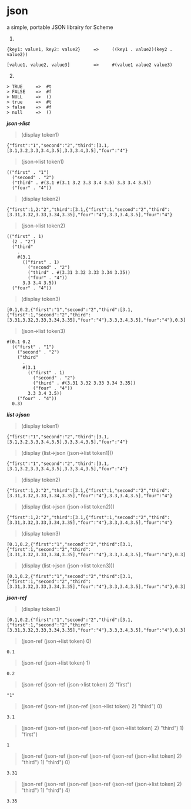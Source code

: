 # json
a simple, portable JSON librairy for Scheme

1.

```
{key1: value1, key2: value2}     =>     ((key1 . value2)(key2 . value2))

[value1, value2, value3]         =>     #(value1 value2 value3)
```

2.
```
> TRUE     =>  #t
> FALSE    =>  #f
> NULL     =>  ()
> true     =>  #t
> false    =>  #f
> null     =>  ()
```

***json->list***


> (display token1)

```
{"first":"1","second":"2","third":[3.1,[3.1,3.2,3.3,3.4,3.5],3.3,3.4,3.5],"four":"4"}
```
> (json->list token1)

```
(("first" . "1")
  ("second" . "2")
  ("third" . #(3.1 #(3.1 3.2 3.3 3.4 3.5) 3.3 3.4 3.5))
  ("four" . "4"))
```
> (display token2)

```
{"first":1,2:"2","third":[3.1,{"first":1,"second":"2","third":[3.31,3.32,3.33,3.34,3.35],"four":"4"},3.3,3.4,3.5],"four":"4"}
```

> (json->list token2)

```
(("first" . 1)
  (2 . "2")
  ("third"
    .
    #(3.1
      (("first" . 1)
        ("second" . "2")
        ("third" . #(3.31 3.32 3.33 3.34 3.35))
        ("four" . "4"))
      3.3 3.4 3.5))
  ("four" . "4"))
```

> (display token3)


```
[0.1,0.2,{"first":"1","second":"2","third":[3.1,{"first":1,"second":"2","third":[3.31,3.32,3.33,3.34,3.35],"four":"4"},3.3,3.4,3.5],"four":"4"},0.3]
```

> (json->list token3)


```
#(0.1 0.2
  (("first" . "1")
    ("second" . "2")
    ("third"
      .
      #(3.1
        (("first" . 1)
          ("second" . "2")
          ("third" . #(3.31 3.32 3.33 3.34 3.35))
          ("four" . "4"))
        3.3 3.4 3.5))
    ("four" . "4"))
  0.3)
```

***list->json***


> (display token1)

```
{"first":"1","second":"2","third":[3.1,[3.1,3.2,3.3,3.4,3.5],3.3,3.4,3.5],"four":"4"}
```

> (display (list->json (json->list token1)))

```
{"first":"1","second":"2","third":[3.1,[3.1,3.2,3.3,3.4,3.5],3.3,3.4,3.5],"four":"4"}
```

> (display token2)

```
{"first":1,2:"2","third":[3.1,{"first":1,"second":"2","third":[3.31,3.32,3.33,3.34,3.35],"four":"4"},3.3,3.4,3.5],"four":"4"}
```

> (display (list->json (json->list token2)))

```
{"first":1,2:"2","third":[3.1,{"first":1,"second":"2","third":[3.31,3.32,3.33,3.34,3.35],"four":"4"},3.3,3.4,3.5],"four":"4"}
```

> (display token3)

```
[0.1,0.2,{"first":"1","second":"2","third":[3.1,{"first":1,"second":"2","third":[3.31,3.32,3.33,3.34,3.35],"four":"4"},3.3,3.4,3.5],"four":"4"},0.3]
```

> (display (list->json (json->list token3)))

```
[0.1,0.2,{"first":"1","second":"2","third":[3.1,{"first":1,"second":"2","third":[3.31,3.32,3.33,3.34,3.35],"four":"4"},3.3,3.4,3.5],"four":"4"},0.3]
```

***json-ref***

> (display token3)

```
[0.1,0.2,{"first":"1","second":"2","third":[3.1,{"first":1,"second":"2","third":[3.31,3.32,3.33,3.34,3.35],"four":"4"},3.3,3.4,3.5],"four":"4"},0.3]
```

> (json-ref (json->list token) 0)

```
0.1
```

> (json-ref (json->list token) 1)

```
0.2
```

> (json-ref (json-ref (json->list token) 2) "first")

```
"1"
```

> (json-ref (json-ref (json-ref (json->list token) 2) "third") 0)

```
3.1
```

> (json-ref (json-ref (json-ref (json-ref (json->list token) 2) "third") 1) "first")

```
1
```

> (json-ref (json-ref (json-ref (json-ref (json-ref (json->list token) 2) "third") 1) "third") 0)

```
3.31
```

> (json-ref (json-ref (json-ref (json-ref (json-ref (json->list token) 2) "third") 1) "third") 4)

```
3.35
```

